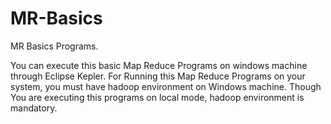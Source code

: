 # MR-Basics
MR Basics Programs.

You can execute this basic Map Reduce Programs on windows machine through Eclipse Kepler. For Running this Map Reduce Programs on your system, you must have hadoop environment on Windows machine. Though You are executing this programs on local mode, hadoop environment is mandatory.
